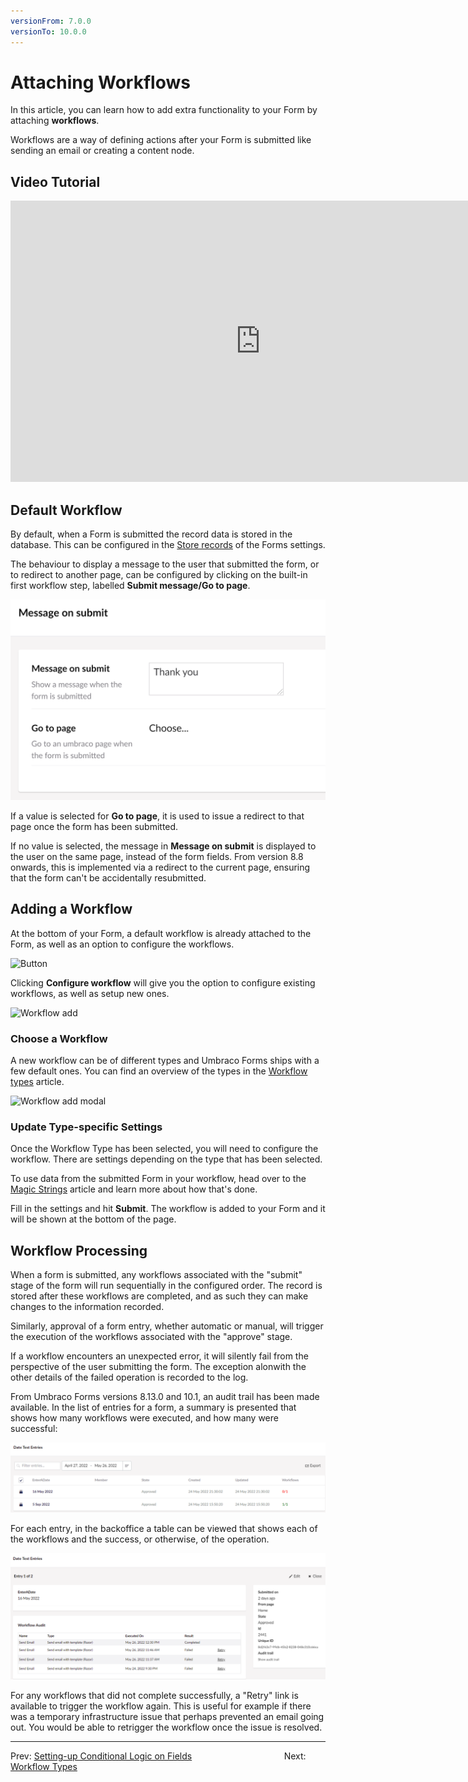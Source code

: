 ```yaml
---
versionFrom: 7.0.0
versionTo: 10.0.0
---
```


# Attaching Workflows

In this article, you can learn how to add extra functionality to your Form by attaching **workflows**.

Workflows are a way of defining actions after your Form is submitted like sending an email or creating a content node.

## Video Tutorial

<iframe width="800" height="450" title="Attaching Workflows to Umbraco Forms" src="https://www.youtube.com/embed/qJrf1drw1Bg?rel=0" frameborder="0" allow="accelerometer; autoplay; encrypted-media; gyroscope; picture-in-picture" allowfullscreen></iframe>

## Default Workflow

By default, when a Form is submitted the record data is stored in the database. This can be configured in the [Store records](../Creating-a-Form/Form-Settings/index.md#settings-options) of the Forms settings.

The behaviour to display a message to the user that submitted the form, or to redirect to another page, can be configured by clicking on the built-in first workflow step, labelled **Submit message/Go to page**.

![Submit message/Go to page](MessageOnSubmit.png)

If a value is selected for **Go to page**, it is used to issue a redirect to that page once the form has been submitted.

If no value is selected, the message in **Message on submit** is displayed to the user on the same page, instead of the form fields. From version 8.8 onwards, this is implemented via a redirect to the current page, ensuring that the form can't be accidentally resubmitted.

## Adding a Workflow

At the bottom of your Form, a default workflow is already attached to the Form, as well as an option to configure the workflows.

![Button](images/configure-workflows.png)

Clicking **Configure workflow** will give you the option to configure existing workflows, as well as setup new ones.

![Workflow add](images/WorkflowsPage.png)

### Choose a Workflow

A new workflow can be of different types and Umbraco Forms ships with a few default ones. You can find an overview of the types in the [Workflow types](Workflow-Types) article.

![Workflow add modal](images/WorkflowsAddModel.png)

### Update Type-specific Settings

Once the Workflow Type has been selected, you will need to configure the workflow. There are settings depending on the type that has been selected.

To use data from the submitted Form in your workflow, head over to the [Magic Strings](../../Developer/Magic-Strings) article and learn more about how that's done.

Fill in the settings and hit **Submit**. The workflow is added to your Form and it will be shown at the bottom of the page.

## Workflow Processing

When a form is submitted, any workflows associated with the "submit" stage of the form will run sequentially in the configured order. The record is stored after these workflows are completed, and as such they can make changes to the information recorded.

Similarly, approval of a form entry, whether automatic or manual, will trigger the execution of the workflows associated with the "approve" stage.

If a workflow encounters an unexpected error, it will silently fail from the perspective of the user submitting the form. The exception alonwith the other details of the failed operation is recorded to the log.

From Umbraco Forms versions 8.13.0 and 10.1, an audit trail has been made available. In the list of entries for a form, a summary is presented that shows how many workflows were executed, and how many were successful:

![Workflow execution summary](workflow-summary.png)

For each entry, in the backoffice a table can be viewed that shows each of the workflows and the success, or otherwise, of the operation.

![Workflow execution summary](workflow-audit.png)

For any workflows that did not complete successfully, a "Retry" link is available to trigger the workflow again. This is useful for example if there was a temporary infrastructure issue that perhaps prevented an email going out. You would be able to retrigger the workflow once the issue is resolved.

---

Prev: [Setting-up Conditional Logic on Fields](../Creating-a-Form/Conditional-Logic/index.md) &emsp; &emsp; &emsp; &emsp; &emsp; &emsp; &emsp; &emsp; Next: [Workflow Types](../Attaching-Workflows/Workflow-Types/index.md)
